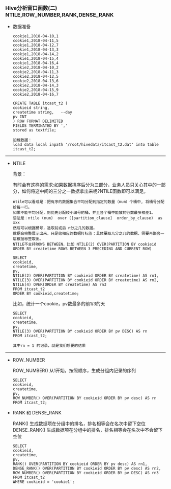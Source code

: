### Hive分析窗口函数(二) NTILE,ROW_NUMBER,RANK,DENSE_RANK

- 数据准备

  ```
  cookie1,2018-04-10,1
  cookie1,2018-04-11,5
  cookie1,2018-04-12,7
  cookie1,2018-04-13,3
  cookie1,2018-04-14,2
  cookie1,2018-04-15,4
  cookie1,2018-04-16,4
  cookie2,2018-04-10,2
  cookie2,2018-04-11,3
  cookie2,2018-04-12,5
  cookie2,2018-04-13,6
  cookie2,2018-04-14,3
  cookie2,2018-04-15,9
  cookie2,2018-04-16,7
   
  CREATE TABLE itcast_t2 (
  cookieid string,
  createtime string,   --day 
  pv INT
  ) ROW FORMAT DELIMITED 
  FIELDS TERMINATED BY ',' 
  stored as textfile;
    
  加载数据：
  load data local inpath '/root/hivedata/itcast_t2.dat' into table itcast_t2;
  ```

---

- NTILE

  背景：

  ​	有时会有这样的需求:如果数据排序后分为三部分，业务人员只关心其中的一部分，如何将这中间的三分之一数据拿出来呢?NTILE函数即可以满足。

  ```
  ntile可以看成是：把有序的数据集合平均分配到指定的数量（num）个桶中, 将桶号分配给每一行。
  如果不能平均分配，则优先分配较小编号的桶，并且各个桶中能放的行数最多相差1。
  语法是：ntile (num)  over ([partition_clause]  order_by_clause)  as xxx
  然后可以根据桶号，选取前或后 n分之几的数据。
  数据会完整展示出来，只是给相应的数据打标签；具体要取几分之几的数据，需要再嵌套一层根据标签取出。
  NTILE不支持ROWS BETWEEN，比如 NTILE(2) OVER(PARTITION BY cookieid ORDER BY createtime ROWS BETWEEN 3 PRECEDING AND CURRENT ROW)
  ```

  ```
  SELECT 
  cookieid,
  createtime,
  pv,
  NTILE(2) OVER(PARTITION BY cookieid ORDER BY createtime) AS rn1,
  NTILE(3) OVER(PARTITION BY cookieid ORDER BY createtime) AS rn2,
  NTILE(4) OVER(ORDER BY createtime) AS rn3
  FROM itcast_t2 
  ORDER BY cookieid,createtime;
  ```

  比如，统计一个cookie，pv数最多的前1/3的天

  ```
  SELECT 
  cookieid,
  createtime,
  pv,
  NTILE(3) OVER(PARTITION BY cookieid ORDER BY pv DESC) AS rn 
  FROM itcast_t2;
   
  其中rn = 1 的记录，就是我们想要的结果
  ```

---

- ROW_NUMBER

  ROW_NUMBER()  从1开始，按照顺序，生成分组内记录的序列

  ```
  SELECT 
  cookieid,
  createtime,
  pv,
  ROW_NUMBER() OVER(PARTITION BY cookieid ORDER BY pv desc) AS rn 
  FROM itcast_t2;
  ```

- RANK 和 DENSE_RANK

  RANK() 生成数据项在分组中的排名，排名相等会在名次中留下空位
  DENSE_RANK() 生成数据项在分组中的排名，排名相等会在名次中不会留下空位

  ```
  SELECT 
  cookieid,
  createtime,
  pv,
  RANK() OVER(PARTITION BY cookieid ORDER BY pv desc) AS rn1,
  DENSE_RANK() OVER(PARTITION BY cookieid ORDER BY pv desc) AS rn2,
  ROW_NUMBER() OVER(PARTITION BY cookieid ORDER BY pv DESC) AS rn3 
  FROM itcast_t2 
  WHERE cookieid = 'cookie1';
  ```
